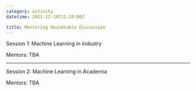```yaml
---
category: activity
datetime: 2021-12-10T11:20:00Z

title: Mentoring Roundtable Discussion
---
```


Session 1: Machine Learning in Industry

Mentors: TBA

---

Session 2: Machine Learning in Academia

Mentors: TBA
